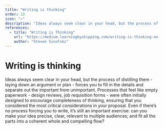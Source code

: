 ```yaml
---
title: "Writing is thinking"
order: 13
icon: "✍️"
description: "Ideas always seem clear in your head, but the process of distilling them - laying down an argument or plan - forces you to fill in the details and separate out the important from unimportant. Processes that feel like empty paperwork - design reviews, job requisition forms - were often initially designed to encourage completeness of thinking, ensuring that you considered the most critical considerations in your proposal. Even if there’s no process forcing you to write, it’s still an important exercise: can you make your idea precise, clear, relevant to multiple audiences; and fit all the parts into a coherent whole and compelling flow?"
references:
  - title: "Writing is Thinking"
    url: "https://medium.learningbyshipping.com/writing-is-thinking-an-annotated-twitter-thread-2a75fe07fade"
    author: "Steven Sinofski"
---
```


# Writing is thinking

Ideas always seem clear in your head, but the process of distilling them - laying down an argument or plan - forces you to fill in the details and separate out the important from unimportant. Processes that feel like empty paperwork - design reviews, job requisition forms - were often initially designed to encourage completeness of thinking, ensuring that you considered the most critical considerations in your proposal. Even if there’s no process forcing you to write, it’s still an important exercise: can you make your idea precise, clear, relevant to multiple audiences; and fit all the parts into a coherent whole and compelling flow?